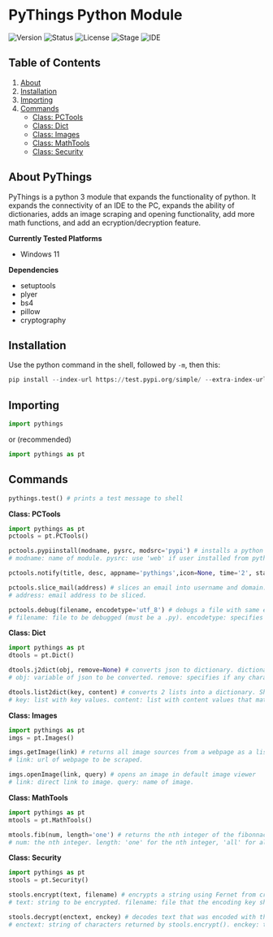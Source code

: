 # PyThings Python Module

![Version](https://img.shields.io/badge/Version-0.4.4-green?style=for-the-badge)
![Status](https://img.shields.io/badge/Status-In%20Dev-green?style=for-the-badge)
![License](https://img.shields.io/badge/License-MIT-blue?style=for-the-badge)
![Stage](https://img.shields.io/badge/Stage-Beta%20Testing-orange?style=for-the-badge)
![IDE](https://img.shields.io/badge/-IDLE-%233776AB?style=for-the-badge&logo=python&logoColor=white)

## Table of Contents
1. [About](#about)
2. [Installation](#installation)
3. [Importing](#importing)
4. [Commands](#commands)
   - [Class: PCTools](#pctools)
   - [Class: Dict](#dict)
   - [Class: Images](#imgs)
   - [Class: MathTools](#mtools)
   - [Class: Security](#secure)
<a name='about'></a> 
## About PyThings
PyThings is a python 3 module that expands the functionality of python. It expands the connectivity of an IDE to the PC, expands the ability of dictionaries, adds an image scraping and opening functionality, add more math functions, and add an ecryption/decryption feature.

**Currently Tested Platforms**
- Windows 11

**Dependencies**
- setuptools
- plyer
- bs4
- pillow
- cryptography

<a name='installation'></a>
## Installation
Use the python command in the shell, followed by `-m`, then this:
```python console
pip install --index-url https://test.pypi.org/simple/ --extra-index-url https://pypi.org/simple/ pythings==0.4.4
```

<a name='importing'></a>
## Importing
```python
import pythings
```
or (recommended)
```python
import pythings as pt
```
<a name='commands'></a>
## Commands
```python
pythings.test() # prints a test message to shell
```
<a name='pctools'></a>
**Class: PCTools**
```python
import pythings as pt
pctools = pt.PCTools()

pctools.pypiinstall(modname, pysrc, modsrc='pypi') # installs a python module on the users end, without importing.
# modname: name of module. pysrc: use 'web' if user installed from python.org, or 'app' if user downloaded from store. modsrc: 'pypi' for download from pypi, and 'testpypi' for download from testpypi.

pctools.notify(title, desc, appname='pythings',icon=None, time='2', status=None, toast=False) # popup desc notification. see https://www.geeksforgeeks.org/python-desktop-notifier-using-plyer-module/ for documentation.

pctools.slice_mail(address) # slices an email into username and domain. Outputs a dict formatted like {'username":'pythings', 'domain':'example.com'}.
# address: email address to be sliced.

pctools.debug(filename, encodetype='utf_8') # debugs a file with same errors as the regular shell. Basically for debugging a file on the users device.
# filename: file to be debugged (must be a .py). encodetype: specifies encoding of the file (defaults to UTF 8)
```
<a name='dict'></a>
**Class: Dict**
```python
import pythings as pt
dtools = pt.Dict()

dtools.j2dict(obj, remove=None) # converts json to dictionary. dictionary is named the same as variable json is stored in.
# obj: variable of json to be converted. remove: specifies if any characters should be replaced in dict.

dtools.list2dict(key, content) # converts 2 lists into a dictionary. Shortens code.
# key: list with key values. content: list with content values that match key values.
```
<a name='imgs'></a>
**Class: Images**
```python
import pythings as pt
imgs = pt.Images()

imgs.getImage(link) # returns all image sources from a webpage as a list
# link: url of webpage to be scraped.

imgs.openImage(link, query) # opens an image in default image viewer
# link: direct link to image. query: name of image.
```
<a name='mtools'></a>
**Class: MathTools**
```python
import pythings as pt
mtools = pt.MathTools()

mtools.fib(num, length='one') # returns the nth integer of the fibonnaci sequence.
# num: the nth integer. length: 'one' for the nth integer, 'all' for all fibonnaci numbers up to the nth value.
```
<a name='secure'></a>
**Class: Security**
```python
import pythings as pt
stools = pt.Security()

stools.encrypt(text, filename) # encrypts a string using Fernet from cryptography.fernet. Returns encoded string and saves key to file.
# text: string to be encrypted. filename: file that the encoding key should be saved to (must be a .txt).

stools.decrypt(enctext, enckey) # decodes text that was encoded with the above method. Returns decoded string.
# enctext: string of characters returned by stools.encrypt(). enckey: the key saved to filename by stools.encrypt.
```
